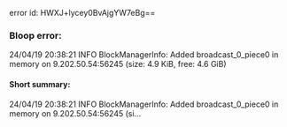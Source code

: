 error id: HWXJ+lycey0BvAjgYW7eBg==
### Bloop error:

24/04/19 20:38:21 INFO BlockManagerInfo: Added broadcast_0_piece0 in memory on 9.202.50.54:56245 (size: 4.9 KiB, free: 4.6 GiB)
#### Short summary: 

24/04/19 20:38:21 INFO BlockManagerInfo: Added broadcast_0_piece0 in memory on 9.202.50.54:56245 (si...